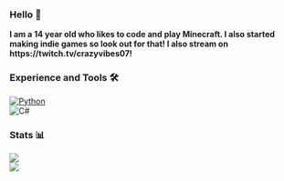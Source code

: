 <div class="center">
<h3 class="center">Hello 👋</h3>
<span class="center"><b>I am a 14 year old who likes to code and play Minecraft. </a>I also started making indie games so look out for that! I also stream on https://twitch.tv/crazyvibes07!</b></span>
<br>
<h3 class="center">Experience and Tools 🛠️</h3>
<a href="https://python.org"><img alt="Python" src="https://img.shields.io/badge/Python-3776ab?style=for-the-badge&logo=python&logoColor=white" class="center"></a>
<br>
<img alt="C#" src="https://img.shields.io/badge/c%23-%23239120.svg?style=for-the-badge&logo=c-sharp&logoColor=white"/>
<br>
<h3 class="center">Stats 📊</h3>
<a href="https://github.com/crazyvibes07?tab=repositories"><img src="https://github-readme-stats.vercel.app/api?username=crazyvibes07&show_icons=true&count_private=false&theme=radical" class="center"></a>
<br>
<a href="https://github.com/crazyvibes07?tab=repositories"><img src="https://github-readme-stats.vercel.app/api/top-langs/?username=crazyvibes07&show_icons=true&count_private=false&theme=radical" class="center"></a>
<br>
<br>
</div>
